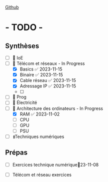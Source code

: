 [Github](https://github.com/Adnyx/obsidian-remote)
# - TODO -

## Synthèses
- [ ] 🔼 IoE
- [ ] 🔼 Télécom et réseaux - In Progress
	- [x] Basics ✅ 2023-11-15
	- [x] Binaire ✅ 2023-11-15
	- [x] Cable réseau ✅ 2023-11-15
	- [x] Adressage IP ✅ 2023-11-15
	- [ ] 
- [ ] 🔼 Prog
- [ ] 🔼 Électricité
- [ ] 🔼 Architecture des ordinateurs - In Progress
	- [x] RAM ✅ 2023-11-02
	- [ ] CPU
	- [ ] GPU
	- [ ] PSU

- [ ] ⏫Techniques numériques

## Prépas
- [ ] Exercices technique numérique📅23-11-08
- [ ] Télécom et réseau exercices


